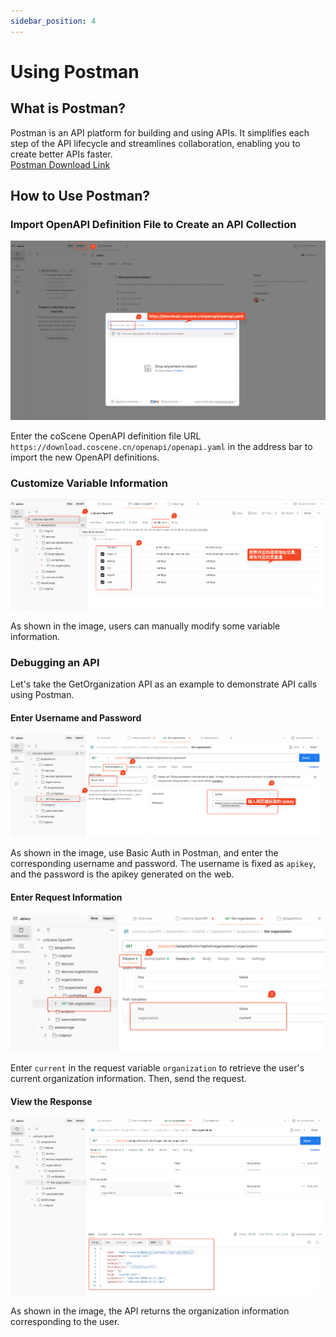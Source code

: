 ```yaml
---
sidebar_position: 4
---
```


# Using Postman

## What is Postman?

Postman is an API platform for building and using APIs. It simplifies each step of the API lifecycle and streamlines collaboration, enabling you to create better APIs faster.  
[Postman Download Link](https://www.postman.com/)

## How to Use Postman?

### Import OpenAPI Definition File to Create an API Collection

![postman-import](./img/postman-import.png)

Enter the coScene OpenAPI definition file URL `https://download.coscene.cn/openapi/openapi.yaml` in the address bar to import the new OpenAPI definitions.

### Customize Variable Information

![postman-variable](./img/postman-variable.png)

As shown in the image, users can manually modify some variable information.

### Debugging an API

Let's take the GetOrganization API as an example to demonstrate API calls using Postman.

#### Enter Username and Password

![get-org-1](./img/postman-get-org-1.png)

As shown in the image, use Basic Auth in Postman, and enter the corresponding username and password. The username is fixed as `apikey`, and the password is the apikey generated on the web.

#### Enter Request Information

![get-org-2](./img/postman-get-org-2.png)

Enter `current` in the request variable `organization` to retrieve the user's current organization information. Then, send the request.

#### View the Response

![get-org-3](./img/postman-get-org-3.png)

As shown in the image, the API returns the organization information corresponding to the user.
